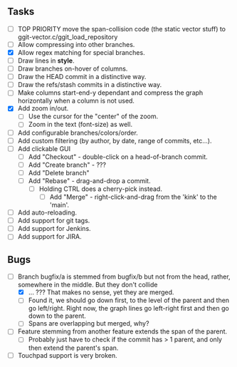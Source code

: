## Tasks

- [ ] TOP PRIORITY move the span-collision code (the static vector stuff) to ggit-vector.c/ggit_load_repository
- [ ] Allow compressing into other branches.
- [x] Allow regex matching for special branches.
- [ ] Draw lines in __style__.
- [ ] Draw branches on-hover of columns.
- [ ] Draw the HEAD commit in a distinctive way.
- [ ] Draw the refs/stash commits in a distinctive way.
- [ ] Make columns start-end-y dependant and compress the graph horizontally when a column is not used.
- [X] Add zoom in/out.
  - [ ] Use the cursor for the "center" of the zoom.
  - [ ] Zoom in the text (font-size) as well.
- [ ] Add configurable branches/colors/order.
- [ ] Add custom filtering (by author, by date, range of commits, etc...).
- [ ] Add clickable GUI
    - [ ] Add "Checkout" - double-click on a head-of-branch commit.
    - [ ] Add "Create branch" - ???
    - [ ] Add "Delete branch"
    - [ ] Add "Rebase" - drag-and-drop a commit.
        - [ ] Holding CTRL does a cherry-pick instead.
            - [ ] Add "Merge"    - right-click-and-drag from the 'kink' to the 'main'.
- [ ] Add auto-reloading.
- [ ] Add support for git tags.
- [ ] Add support for Jenkins.
- [ ] Add support for JIRA.

## Bugs
- [ ] Branch bugfix/a is stemmed from bugfix/b but not from the head, rather, somewhere in the middle. But they don't collide
    - [X] ... ??? That makes no sense, yet they are merged.
    - [ ] Found it, we should go down first, to the level of the parent and then go left/right. Right now, the graph lines go left-right first and then go down to the parent.
    - [ ] Spans are overlapping but merged, why?
- [ ] Feature stemming from another feature extends the span of the parent.
    - [ ] Probably just have to check if the commit has > 1 parent, and only then extend the parent's span.
- [ ] Touchpad support is very broken.
